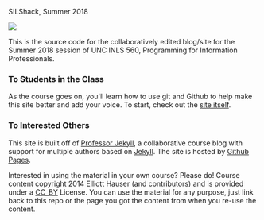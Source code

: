 SILShack, Summer 2018

![](https://travis-ci.org/silshack/summer2018.svg)

This is the source code for the collaboratively edited blog/site for the Summer 2018 session of UNC INLS 560, Programming for Information Professionals.

### To Students in the Class
As the course goes on, you'll learn how to use git and Github to help make this site better and add your voice.  To start, check out the [site itself](http://silshack.github.io/summer2017).

### To Interested Others
This site is built off of [Professor Jekyll](http://github.com/silshack/professorjekyll), a collaborative course blog with support for multiple authors based on [Jekyll](http://jekyllrb.com).  The site is hosted by [Github Pages](http://pages.github.com).

Interested in using the material in your own course?  Please do!  Course content copyright 2014 Elliott Hauser (and contributors) and is provided under a [CC_BY](http://creativecommons.org/licenses/by/2.0/) License.  You can use the material for any purpose, just link back to this repo or the page you got the content from when you re-use the content.
